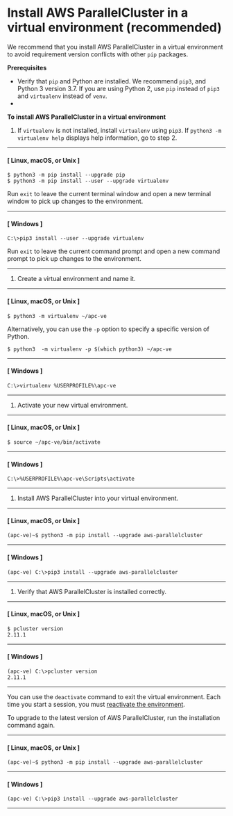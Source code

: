 # Install AWS ParallelCluster in a virtual environment \(recommended\)<a name="install-virtualenv"></a>

We recommend that you install AWS ParallelCluster in a virtual environment to avoid requirement version conflicts with other `pip` packages\.

**Prerequisites**
+ Verify that `pip` and Python are installed\. We recommend `pip3`, and Python 3 version 3\.7\. If you are using Python 2, use `pip` instead of `pip3` and `virtualenv` instead of `venv`\.
+ 

**To install AWS ParallelCluster in a virtual environment**

1. If `virtualenv` is not installed, install `virtualenv` using `pip3`\. If `python3 -m virtualenv help` displays help information, go to step 2\.

------
#### [ Linux, macOS, or Unix ]

   ```
   $ python3 -m pip install --upgrade pip
   $ python3 -m pip install --user --upgrade virtualenv
   ```

   Run `exit` to leave the current terminal window and open a new terminal window to pick up changes to the environment\.

------
#### [ Windows ]

   ```
   C:\>pip3 install --user --upgrade virtualenv
   ```

   Run `exit` to leave the current command prompt and open a new command prompt to pick up changes to the environment\.

------

1. Create a virtual environment and name it\.

------
#### [ Linux, macOS, or Unix ]

   ```
   $ python3 -m virtualenv ~/apc-ve
   ```

   Alternatively, you can use the `-p` option to specify a specific version of Python\.

   ```
   $ python3  -m virtualenv -p $(which python3) ~/apc-ve
   ```

------
#### [ Windows ]

   ```
   C:\>virtualenv %USERPROFILE%\apc-ve
   ```

------

1. <a name="activate-virtual-environment"></a>Activate your new virtual environment\.

------
#### [ Linux, macOS, or Unix ]

   ```
   $ source ~/apc-ve/bin/activate
   ```

------
#### [ Windows ]

   ```
   C:\>%USERPROFILE%\apc-ve\Scripts\activate
   ```

------

1. Install AWS ParallelCluster into your virtual environment\.

------
#### [ Linux, macOS, or Unix ]

   ```
   (apc-ve)~$ python3 -m pip install --upgrade aws-parallelcluster
   ```

------
#### [ Windows ]

   ```
   (apc-ve) C:\>pip3 install --upgrade aws-parallelcluster
   ```

------

1. Verify that AWS ParallelCluster is installed correctly\.

------
#### [ Linux, macOS, or Unix ]

   ```
   $ pcluster version
   2.11.1
   ```

------
#### [ Windows ]

   ```
   (apc-ve) C:\>pcluster version
   2.11.1
   ```

------

You can use the `deactivate` command to exit the virtual environment\. Each time you start a session, you must [reactivate the environment](#activate-virtual-environment)\.

To upgrade to the latest version of AWS ParallelCluster, run the installation command again\.

------
#### [ Linux, macOS, or Unix ]

```
(apc-ve)~$ python3 -m pip install --upgrade aws-parallelcluster
```

------
#### [ Windows ]

```
(apc-ve) C:\>pip3 install --upgrade aws-parallelcluster
```

------